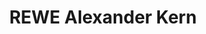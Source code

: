 ---
title: "REWE Alexander Kern"
url: /hattersheim-am-main/rewe-alexander-kern/
shop: Supermarkt
---